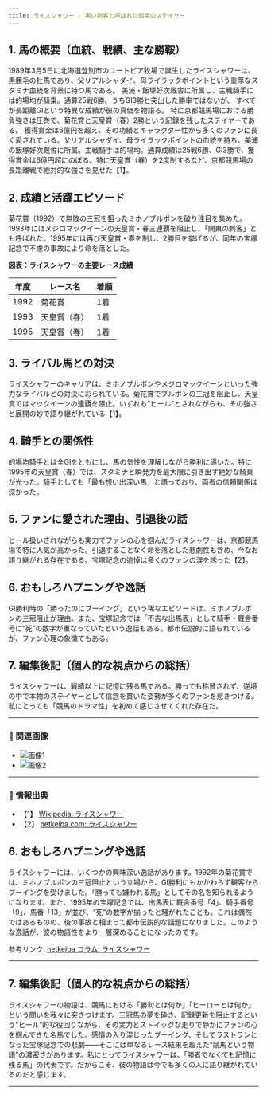 ```yaml
---
title: ライスシャワー - 黒い刺客と呼ばれた孤高のステイヤー
---
```


## 1. 馬の概要（血統、戦績、主な勝鞍）

1989年3月5日に北海道登別市のユートピア牧場で誕生したライスシャワーは、
    黒鹿毛の牡馬であり、父リアルシャダイ、母ライラックポイントという重厚なスタミナ血統を背景に持つ馬である。
    美浦・飯塚好次厩舎に所属し、主戦騎手には的場均が騎乗。通算25戦6勝、うちGⅠ3勝と突出した勝率ではないが、
    すべてが長距離GⅠという特異な成績が彼の真価を物語る。
    特に京都競馬場における勝負強さは圧巻で、菊花賞と天皇賞（春）2勝という記録を残したステイヤーである。
    獲得賞金は6億円を超え、その功績とキャラクター性から多くのファンに長く愛されている。父リアルシャダイ、母ライラックポイントの血統を持ち、美浦の飯塚好次厩舎に所属。主戦騎手は的場均。通算成績は25戦6勝、GⅠ3勝で、獲得賞金は6億円超にのぼる。特に天皇賞（春）を2度制するなど、京都競馬場の長距離戦で絶対的な強さを見せた【1】。

## 2. 成績と活躍エピソード

菊花賞（1992）で無敗の三冠を狙ったミホノブルボンを破り注目を集めた。1993年にはメジロマックイーンの天皇賞・春三連覇を阻止し、「関東の刺客」とも呼ばれた。1995年には再び天皇賞・春を制し、2勝目を挙げるが、同年の宝塚記念で不慮の事故により命を落とした。

**図表：ライスシャワーの主要レース成績**

| 年度 | レース名         | 着順 |
|------|------------------|------|
| 1992 | 菊花賞           | 1着  |
| 1993 | 天皇賞（春）     | 1着  |
| 1995 | 天皇賞（春）     | 1着  |

## 3. ライバル馬との対決

ライスシャワーのキャリアは、ミホノブルボンやメジロマックイーンといった強力なライバルとの対決に彩られている。菊花賞でブルボンの三冠を阻止し、天皇賞ではマックイーンの連覇を阻止。いずれも“ヒール”とされながらも、その強さと展開の妙で語り継がれている【1】。

## 4. 騎手との関係性

的場均騎手とは全GⅠをともにし、馬の気性を理解しながら勝利に導いた。特に1995年の天皇賞（春）では、スタミナと瞬発力を最大限に引き出す絶妙な騎乗が光った。騎手としても「最も想い出深い馬」と語っており、両者の信頼関係は深かった。

## 5. ファンに愛された理由、引退後の話

ヒール扱いされながらも実力でファンの心を掴んだライスシャワーは、京都競馬場で特に人気が高かった。引退することなく命を落とした悲劇性も含め、今なお語り継がれる存在である。宝塚記念の追悼は多くのファンの涙を誘った【2】。

## 6. おもしろハプニングや逸話

GⅠ勝利時の「勝ったのにブーイング」という稀なエピソードは、ミホノブルボンの三冠阻止が理由。また、宝塚記念では「不吉な出馬表」として騎手・厩舎番号に“死”の数字が重なっていたという逸話もある。都市伝説的に語られているが、ファン心理の象徴でもある。

## 7. 編集後記（個人的な視点からの総括）

ライスシャワーは、戦績以上に記憶に残る馬である。勝っても称賛されず、逆境の中で本物のステイヤーとして信念を貫いた姿勢が多くのファンを惹きつける。私にとっても「競馬のドラマ性」を初めて感じさせてくれた存在だ。

---

### 📸 関連画像
- ![画像1](https://tse4.mm.bing.net/th?id=OIP.jhfNPSy1-V__DCiUHUhAEAHaE8&pid=Api)
- ![画像2](https://tse2.mm.bing.net/th?id=OIP.ziT1_J33Vf21Nj7FVIx37wHaEv&pid=Api)

---

### 🔗 情報出典
- 【1】 [Wikipedia: ライスシャワー](https://ja.wikipedia.org/wiki/ライスシャワー)
- 【2】 [netkeiba.com: ライスシャワー](https://db.netkeiba.com/horse/1989107699/)

## 6. おもしろハプニングや逸話

ライスシャワーには、いくつかの興味深い逸話があります。1992年の菊花賞では、ミホノブルボンの三冠阻止という立場から、GⅠ勝利にもかかわらず観客からブーイングを受けました。「勝っても嫌われる馬」としてその名を知られるようになります。また、1995年の宝塚記念では、出馬表に厩舎番号「4」、騎手番号「9」、馬番「13」が並び、“死”の数字が揃ったと騒がれたことも。これは偶然ではあるものの、後の事故と相まって都市伝説的な話題になりました。このような逸話が、彼の物語性をより一層深めることになったのです。

参考リンク: [netkeiba コラム: ライスシャワー](https://news.netkeiba.com/?pid=column_view&cid=51500)

---

## 7. 編集後記（個人的な視点からの総括）

ライスシャワーの物語は、競馬における「勝利とは何か」「ヒーローとは何か」という問いを我々に突きつけます。三冠馬の夢を砕き、記録更新を阻止するという“ヒール”的な役回りながら、その実力とストイックな走りで静かにファンの心を掴んできた名馬でした。感情の入り混じったブーイング、そしてラストランとなった宝塚記念での悲劇――そこには単なるレース結果を超えた“競馬という物語”の濃密さがあります。私にとってライスシャワーは、「勝者でなくても記憶に残る馬」の代表です。だからこそ、彼の物語は今でも多くの人に語り継がれているのだと感じます。

---